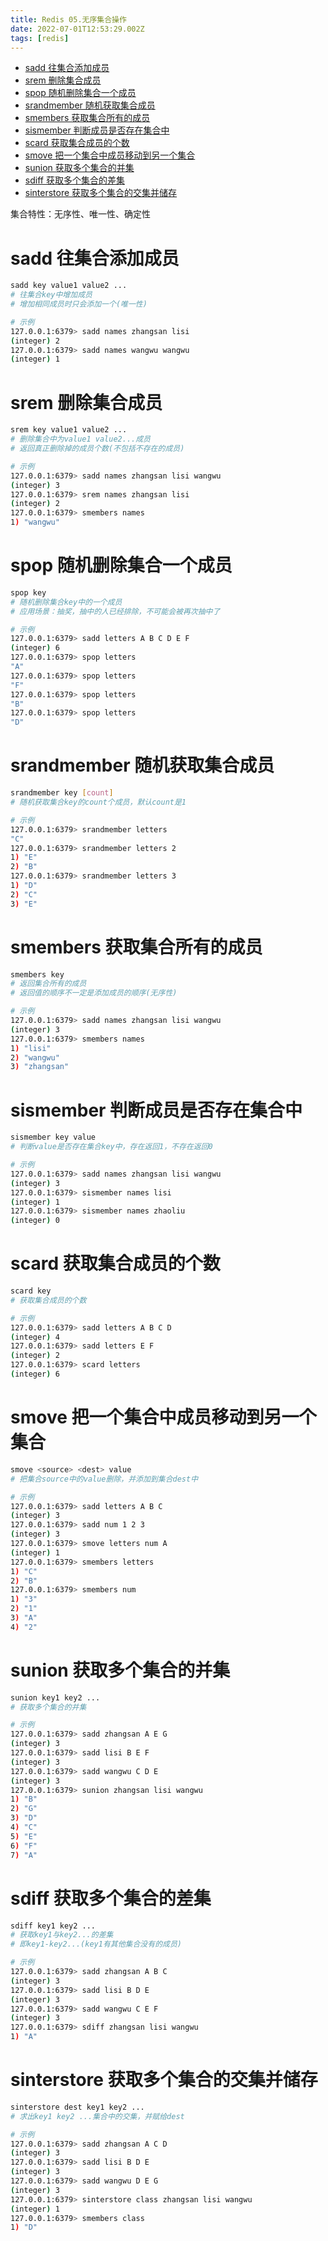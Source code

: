 ```yaml
---
title: Redis 05.无序集合操作
date: 2022-07-01T12:53:29.002Z
tags: [redis]
---
```

- [sadd 往集合添加成员](#sadd-往集合添加成员)
- [srem 删除集合成员](#srem-删除集合成员)
- [spop 随机删除集合一个成员](#spop-随机删除集合一个成员)
- [srandmember 随机获取集合成员](#srandmember-随机获取集合成员)
- [smembers 获取集合所有的成员](#smembers-获取集合所有的成员)
- [sismember 判断成员是否存在集合中](#sismember-判断成员是否存在集合中)
- [scard 获取集合成员的个数](#scard-获取集合成员的个数)
- [smove 把一个集合中成员移动到另一个集合](#smove-把一个集合中成员移动到另一个集合)
- [sunion 获取多个集合的并集](#sunion-获取多个集合的并集)
- [sdiff 获取多个集合的差集](#sdiff-获取多个集合的差集)
- [sinterstore 获取多个集合的交集并储存](#sinterstore-获取多个集合的交集并储存)

集合特性：无序性、唯一性、确定性

# sadd 往集合添加成员

```bash
sadd key value1 value2 ...
# 往集合key中增加成员
# 增加相同成员时只会添加一个(唯一性)

# 示例
127.0.0.1:6379> sadd names zhangsan lisi
(integer) 2
127.0.0.1:6379> sadd names wangwu wangwu
(integer) 1
```

# srem 删除集合成员

```bash
srem key value1 value2 ...
# 删除集合中为value1 value2...成员
# 返回真正删除掉的成员个数(不包括不存在的成员)

# 示例
127.0.0.1:6379> sadd names zhangsan lisi wangwu
(integer) 3
127.0.0.1:6379> srem names zhangsan lisi
(integer) 2
127.0.0.1:6379> smembers names
1) "wangwu"
```

# spop 随机删除集合一个成员

```bash
spop key
# 随机删除集合key中的一个成员
# 应用场景：抽奖，抽中的人已经排除，不可能会被再次抽中了

# 示例
127.0.0.1:6379> sadd letters A B C D E F
(integer) 6
127.0.0.1:6379> spop letters
"A"
127.0.0.1:6379> spop letters
"F"
127.0.0.1:6379> spop letters
"B"
127.0.0.1:6379> spop letters
"D"
```

# srandmember 随机获取集合成员

```bash
srandmember key [count]
# 随机获取集合key的count个成员，默认count是1

# 示例
127.0.0.1:6379> srandmember letters
"C"
127.0.0.1:6379> srandmember letters 2
1) "E"
2) "B"
127.0.0.1:6379> srandmember letters 3
1) "D"
2) "C"
3) "E"
```

# smembers 获取集合所有的成员

```bash
smembers key
# 返回集合所有的成员
# 返回值的顺序不一定是添加成员的顺序(无序性)

# 示例
127.0.0.1:6379> sadd names zhangsan lisi wangwu
(integer) 3
127.0.0.1:6379> smembers names
1) "lisi"
2) "wangwu"
3) "zhangsan"
```

# sismember 判断成员是否存在集合中

```bash
sismember key value
# 判断value是否存在集合key中，存在返回1，不存在返回0

# 示例
127.0.0.1:6379> sadd names zhangsan lisi wangwu
(integer) 3
127.0.0.1:6379> sismember names lisi
(integer) 1
127.0.0.1:6379> sismember names zhaoliu
(integer) 0
```

# scard 获取集合成员的个数

```bash
scard key
# 获取集合成员的个数

# 示例
127.0.0.1:6379> sadd letters A B C D 
(integer) 4
127.0.0.1:6379> sadd letters E F
(integer) 2
127.0.0.1:6379> scard letters
(integer) 6
```

# smove 把一个集合中成员移动到另一个集合

```bash
smove <source> <dest> value
# 把集合source中的value删除，并添加到集合dest中

# 示例
127.0.0.1:6379> sadd letters A B C
(integer) 3
127.0.0.1:6379> sadd num 1 2 3
(integer) 3
127.0.0.1:6379> smove letters num A
(integer) 1
127.0.0.1:6379> smembers letters
1) "C"
2) "B"
127.0.0.1:6379> smembers num
1) "3"
2) "1"
3) "A"
4) "2"
```

# sunion 获取多个集合的并集

```bash
sunion key1 key2 ...
# 获取多个集合的并集

# 示例
127.0.0.1:6379> sadd zhangsan A E G
(integer) 3
127.0.0.1:6379> sadd lisi B E F
(integer) 3
127.0.0.1:6379> sadd wangwu C D E
(integer) 3
127.0.0.1:6379> sunion zhangsan lisi wangwu
1) "B"
2) "G"
3) "D"
4) "C"
5) "E"
6) "F"
7) "A"
```

# sdiff 获取多个集合的差集

```bash
sdiff key1 key2 ...
# 获取key1与key2...的差集
# 即key1-key2...(key1有其他集合没有的成员)

# 示例
127.0.0.1:6379> sadd zhangsan A B C
(integer) 3
127.0.0.1:6379> sadd lisi B D E
(integer) 3
127.0.0.1:6379> sadd wangwu C E F
(integer) 3
127.0.0.1:6379> sdiff zhangsan lisi wangwu
1) "A"
```

# sinterstore 获取多个集合的交集并储存

```bash
sinterstore dest key1 key2 ...
# 求出key1 key2 ...集合中的交集，并赋给dest

# 示例
127.0.0.1:6379> sadd zhangsan A C D
(integer) 3
127.0.0.1:6379> sadd lisi B D E
(integer) 3
127.0.0.1:6379> sadd wangwu D E G
(integer) 3
127.0.0.1:6379> sinterstore class zhangsan lisi wangwu
(integer) 1
127.0.0.1:6379> smembers class
1) "D"
```